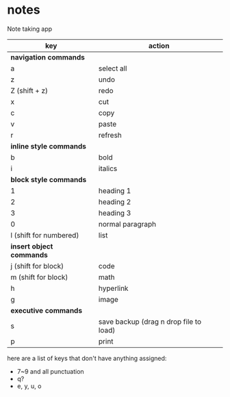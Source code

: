 # notes
Note taking app

|key|action|
|---|------|
|**navigation commands**|
|a|select all|
|z|undo|
|Z (shift + z)|redo|
|x|cut|
|c|copy|
|v|paste|
|r|refresh|
|**inline style commands**|
|b|bold|
|i|italics|
|**block style commands**|
|1|heading 1|
|2|heading 2|
|3|heading 3|
|0|normal paragraph|
|l (shift for numbered)| list|
|**insert object commands**|
|j (shift for block)|code|
|m (shift for block)|math|
|h|hyperlink|
|g|image|
|**executive commands**|
|s|save backup (drag n drop file to load)|
|p|print|

here are a list of keys that don't have anything assigned:

- 7~9 and all punctuation
- q?
- e, y, u, o
